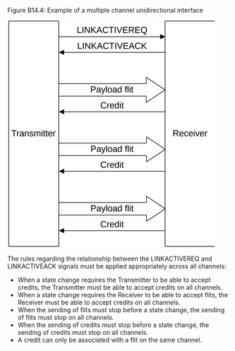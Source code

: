 Figure B14.4: Example of a multiple channel unidirectional interface

![Image](page_478/image_000000_b8a2509ce0be2b659a44205c5df72eabc15d9bf4ab6408cc1d22183d0dc1780c.png)

The rules regarding the relationship between the LINKACTIVEREQ and LINKACTIVEACK signals must be applied appropriately across all channels:

- When a state change requires the Transmitter to be able to accept credits, the Transmitter must be able to accept credits on all channels.
- When a state change requires the Receiver to be able to accept flits, the Receiver must be able to accept credits on all channels.
- When the sending of flits must stop before a state change, the sending of flits must stop on all channels.
- When the sending of credits must stop before a state change, the sending of credits must stop on all channels.
- A credit can only be associated with a flit on the same channel.